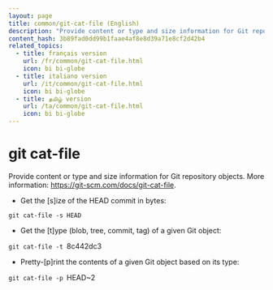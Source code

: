 ```yaml
---
layout: page
title: common/git-cat-file (English)
description: "Provide content or type and size information for Git repository objects."
content_hash: 3b89fad0dd99b1faae4af8e8d39a71e8cf2d42b4
related_topics:
  - title: français version
    url: /fr/common/git-cat-file.html
    icon: bi bi-globe
  - title: italiano version
    url: /it/common/git-cat-file.html
    icon: bi bi-globe
  - title: தமிழ் version
    url: /ta/common/git-cat-file.html
    icon: bi bi-globe
---
```

# git cat-file

Provide content or type and size information for Git repository objects.
More information: <https://git-scm.com/docs/git-cat-file>.

- Get the [s]ize of the HEAD commit in bytes:

`git cat-file -s HEAD`

- Get the [t]ype (blob, tree, commit, tag) of a given Git object:

`git cat-file -t `<span class="tldr-var badge badge-pill bg-dark-lm bg-white-dm text-white-lm text-dark-dm font-weight-bold">8c442dc3</span>

- Pretty-[p]rint the contents of a given Git object based on its type:

`git cat-file -p `<span class="tldr-var badge badge-pill bg-dark-lm bg-white-dm text-white-lm text-dark-dm font-weight-bold">HEAD~2</span>
